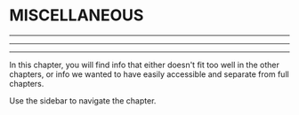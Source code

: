# MISCELLANEOUS
***
***
***

In this chapter, you will find info that either doesn't fit too well in the other chapters, or info we wanted to have easily accessible and separate from full chapters.

Use the sidebar to navigate the chapter.